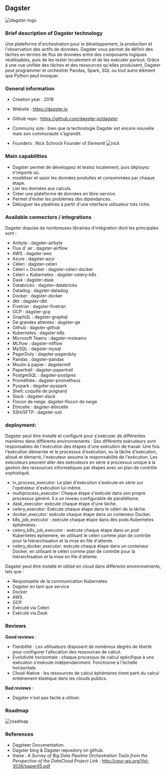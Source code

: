 ## Dagster
![dagster-logo](https://user-images.githubusercontent.com/98336381/154458771-6e67f173-bd0c-4e28-8f0d-efb579a4c794.png)

### Brief description of Dagster technology
Une plateforme d'orchestration pour le développement, la production et l'observation des actifs de données.
Dagster vous permet de définir des tâches en termes de flux de données entre des composants logiques réutilisables, puis de les tester localement et de les exécuter partout. Grâce à une vue unifiée des tâches et des ressources qu'elles produisent, Dagster peut programmer et orchestrer Pandas, Spark, SQL ou tout autre élément que Python peut invoquer.

### General information
* Creation year : 2018 

* Website       : https://dagster.io

* Github repo  : https://github.com/dagster-io/dagster

* Communiy size  : bien que la technologie Dagster est encore nouvelle mais son communauté s'agrandit.

* Founders  :  Nick Schrock Founder of *Elementl* ![nick](https://user-images.githubusercontent.com/98336381/154588598-99ae826b-bc2e-490d-b151-c996e3dba038.jpg)


### Main capabilities  
* Dagster permet de développez et testez localement, puis déployez n'importe où. 
* modéliser et saisir les données produites et consommées par chaque étape.
* Lier les données aux calculs.
* Créer une plateforme de données en libre-service.
* Permet d'éviter les problèmes des dipendances.
* Déboguer les pipelines à partir d'une interface utilisateur trés riche.

### Available connectors / integrations  

Dagster dispose de nombreuses librairies d'intégration dont les principales sont :
* Airbyte : dagster-airbyte
* Flux d' air : dagster-airflow
* AWS : dagster-aws
* Azure : dagster-azur
* Céleri : dagster-céleri
* Céleri + Docker : dagster-céleri-docker
* Céleri + Kubernetes : dagster-celery-k8s
* Dask : dagster-dask
* Databricks : dagster-databricks
* Datadog : dagster-datadog
* Docker : dagster-docker
* dbt : dagster-dbt
* Fivetran : dagster-fivetran
* GCP : dagster-gcp
* GraphQL : dagster-graphql
* De grandes attentes : dagster-ge
* Github : dagster-github
* Kubernetes : dagster-k8s
* Microsoft Teams : dagster-msteams
* MLflow : dagster-mlflow
* MySQL : dagster-mysql
* PagerDuty : dagster-pagerduty
* Pandas : dagster-pandas
* Moulin à papier : dagstermill
* Papertrail : dagster-papertrail
* PostgreSQL : dagster-postgres
* Prométhée : dagster-prometheus
* Pyspark : dagster-pyspark
* Shell: coquille de poignard
* Slack : dagster-slack
* Flocon de neige: dagster-flocon de neige
* Étincelle : dagster-étincelle
* SSH/SFTP : dagster-ssh



### deployment:
Dagster peut être installé et configuré pour s'exécuter de différentes manières dans différents environnements :
Ses différents exécuteurs sont responsables de l'exécution des étapes d'une exécution de travail. Une fois l'exécution démarrée et le processus d'exécution, ou la tâche d'exécution, alloué et démarré, l'exécuteur assume la responsabilité de l'exécution. Les exécuteurs peuvent aller des exécuteurs en série à processus unique à la gestion des ressources informatiques par étapes avec un plan de contrôle sophistiqué.
* in_process_executor: Le plan d'exécution s'exécute en série sur l'opérateur d'exécution lui-même.
* multiprocess_executor: Chaque étape s'exécute dans son propre processus généré. Il a un niveau configurable de parallélisme.
* dask_executor: exécute chaque étape d'une tâche.
* celery_executor: Exécute chaque étape dans le céleri de la tâche.
* docker_executor: exécute chaque étape dans un conteneur Docker.
* k8s_job_executor : exécute chaque étape dans des pods Kubernetes éphémères.
* celery_k8s_job_executor : exécute chaque étape dans un pod Kubernetes éphémère, en utilisant le céleri comme plan de contrôle pour la hiérarchisation et la mise en file d'attente.
* celery_docker_executor: exécute chaque étape dans un conteneur Docker, en utilisant le céleri comme plan de contrôle pour la hiérarchisation et la mise en file d'attente.

Dagster peut être installé et utilisé en cloud dans différents environnements, tels que :

* Responsable de la communication Kubernetes
* Dagster en tant que service
* Docker
* AWS
* GCP
* Exécuté via Céleri
* Exécuté via Dask


### Reviews
__Good reviews__ :
* Flexibilité : Les utilisateurs disposent de nombreux degrés de liberté pour configurer l'allocation des ressources de calcul.
* Évolutivité horizontale : chaque processus de calcul spécifique à une exécution s'exécute indépendamment. Fonctionne à l'échelle horizontale.
* Cloud-Native : les ressources de calcul éphémères tirent parti du calcul entièrement élastique dans les clouds publics.


__Bad reviews__ :
* Dagster n'est pas facile a utiliser.



### Roadmap  

![roadmap](https://user-images.githubusercontent.com/98336381/154602021-072843fb-d04a-4f7f-a4ff-f50221ddb5e2.png)

### References 
* Dagsteer Documentation.
* Dagster blog & Dagster repository on github.
* these : *A Survey of Big Data Pipeline Orchestration Tools from the Perspective of the DataCloud Project* Link : http://ceur-ws.org/Vol-3036/paper05.pdf
